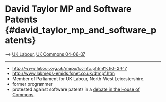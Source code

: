# David Taylor MP and Software Patents {#david_taylor_mp_and_software_patents}

\--\> [ UK Labour](ElectUkLab0405En "wikilink"), [ UK Commons
04-06-07](UkParl040607En "wikilink")

------------------------------------------------------------------------

-   <http://www.labour.org.uk/maps/locinfo.phtml?ctid=2447>
-   <http://www.labmeps-emids.fsnet.co.uk/dtmpf.htm>
-   Member of Parliament for UK Labour, North-West Leicestershire.
-   former programmer
-   protested against software patents in a [ debate in the House of
    Commons](UkParl040607En "wikilink").
